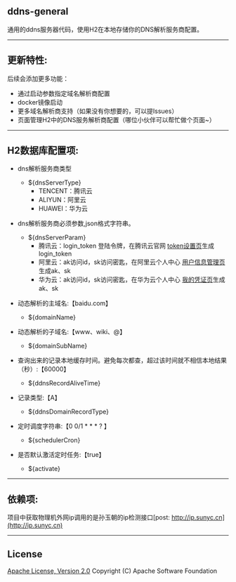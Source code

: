 ## ddns-general
  通用的ddns服务器代码，使用H2在本地存储你的DNS解析服务商配置。


----------
## 更新特性:
后续会添加更多功能： 
  * 通过启动参数指定域名解析商配置
  * docker镜像启动
  * 更多域名解析商支持（如果没有你想要的，可以提Issues）
  * 页面管理H2中的DNS服务解析商配置（哪位小伙伴可以帮忙做个页面~）

----------
## H2数据库配置项:
* dns解析服务商类型
    * ${dnsServerType}
        * TENCENT：腾讯云
        * ALIYUN：阿里云
        * HUAWEI：华为云
* dns解析服务商必须参数,json格式字符串。
    * ${dnsServerParam}
        * 腾讯云：login_token 登陆令牌，在腾讯云官网 [token设置页][tencent_token]生成login_token
        * 阿里云：ak访问id，sk访问密匙，在阿里云个人中心 [用户信息管理页][aliyun_token]生成ak、sk
        * 华为云：ak访问id，sk访问密匙，在华为云个人中心 [我的凭证页][huawei_token]生成ak、sk

* 动态解析的主域名:【baidu.com】
    * ${domainName}

* 动态解析的子域名:【www、wiki、@】
    * ${domainSubName}

* 查询出来的记录本地缓存时间。避免每次都查，超过该时间就不相信本地结果（秒）:【60000】
    * ${ddnsRecordAliveTime}

* 记录类型:【A】
    * ${ddnsDomainRecordType}

* 定时调度字符串:【0 0/1 * * * ? 】
    * ${schedulerCron}

* 是否默认激活定时任务:【true】
    * ${activate}

----------
## 依赖项:
项目中获取物理机外网ip调用的是孙玉朝的ip检测接口[post:   http://ip.sunyc.cn](http://ip.sunyc.cn)

----------
## License
[Apache License, Version 2.0](http://www.apache.org/licenses/LICENSE-2.0.html) Copyright (C) Apache Software Foundation

[tencent_token]: https://console.dnspod.cn/account/token
[aliyun_token]: https://usercenter.console.aliyun.com/?spm=api-workbench.API%20Explorer.0.0.113b1e0fG0CkQG#/manage/ak
[huawei_token]: https://console.huaweicloud.com/iam/?region=cn-north-4&locale=zh-cn#/mine/accessKey
